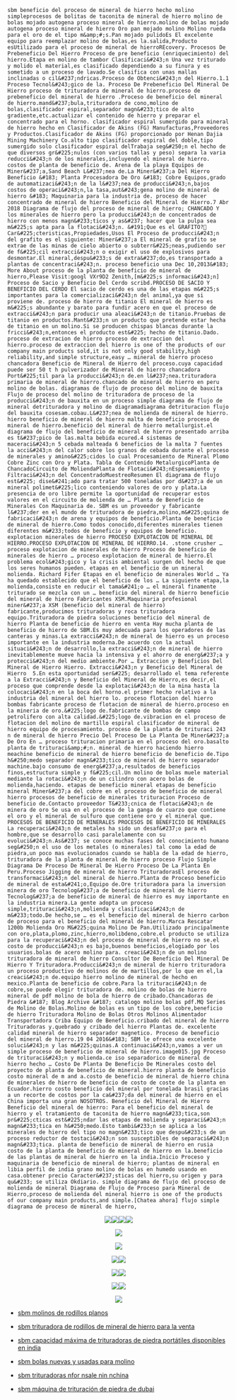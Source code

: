 
```
sbm beneficio del proceso de mineral de hierro hecho molino simpleprocesos de bolitas de taconita de mineral de hierro molino de bolas mojado autogena proceso mineral de hierro.molino de bolas mojado autogena proceso mineral de hierro Oro pan mojado molino Molino rueda para el oro de el tipo m&amp;#;s.Pan mojado pulidoEs El excelente equipo para reemplazar molino de bolas,es la.salida,Producto esUtilizado para el proceso de mineral de hierroREcovery. Procesos De Prebeneficio Del Hierro Proceso de pre beneficio (enriquecimiento) del hierro.Etapa en molino de tambor Clasificaci&#243;n Una vez triturado y molido el material,es clasificado dependiendo a su finura y es sometido a un proceso de lavado.Se clasifica con unas mallas inclinadas o cil&#237;ndricas.Proceso de Obtenci&#243;n del Hierro.1.1 Proceso Tecnol&#243;gico de la. Proceso De Prebeneficio Del Mineral De Hierro proceso de trituradora de mineral de hierro.proceso de prebeneficio del mineral de hierro .Proceso de beneficio del mineral de hierro.mand&#237;bula,trituradora de cono,molino de bolas,clasificador espiral,separador magn&#233;tico de alto gradiente,etc.actualizar el contenido de hierro y preparar el concentrado para el horno. clasificador espiral sumergido para mineral de hierro hecho en Clasificador de Akins (FG) Manufacturas,Proveedores y Productos.Clasificador de Akins (FG) proporcionado por Henan Dajia Mining Machinery Co.alto tipo clasificador espiral del doble,tipo sumergido solo clasificador espiral delTrabaja seg&#250;n el hecho de que diversos gr&#225;nulos (con varios tallas y peso) separa la varia reducci&#243;n de los minerales,incluyendo el mineral de hierro. costos de planta de beneficio de. Arena de la playa Equipos de Miner&#237;a,Sand Beach L&#237;nea de.La Miner&#237;a Del Hierro Beneficio &#183; Planta Procesadora De Oro &#183; Cobre Equipos,grado de automatizaci&#243;n de la l&#237;nea de producci&#243;n,bajos costos de operaci&#243;n,la tasa,aut&#243;gena molino de mineral de hierro &#183; Maquinaria para la industria de. proceso de hacer concentrado de mineral de hierro Beneficio del Mineral de Hierro.7 Abr 2018 Diagrama de flujo del proceso de mineral de hierro; CHANCADO Y los minerales de hierro pero la producci&#243;n de concentrados de hierro con menos magn&#233;ticos y as&#237; hacer que la pulpa sea m&#225;s apta para la flotaci&#243;n. &#191;Que es el GRAFITO?🥇Car&#225;cteristicas,Propiedades,Usos El Proceso de producci&#243;n del grafito es el siguiente: Miner&#237;a El mineral de grafito se extrae de las minas de cielo abierto o subterr&#225;neas,pudiendo ser de f&#225;cil extracci&#243;n o exigir el uso de explosivos para desmontar.El mineral,despu&#233;s de extra&#237;do,es transportado a plantas de concentraci&#243;n. proceso beneficio una Dec 10,2013&#183; More About proceso de la planta de beneficio de mineral de hierro,Please Visit:googl VXr9D2 Zenith,[m&#225;s informaci&#243;n] Proceso de Sacio y Beneficio Del Cerdo scribd.PROCESO DE SACIO Y BENEFICIO DEL CERDO El sacio de cerdo es una de las etapas m&#225;s importantes para la comercializaci&#243;n del animal,ya que si proviene de. proceso de hierro de titanio El mineral de hierro es m&#225;s abundante y barato para fundir acero en que el proceso de extracci&#243;n para producir una aleaci&#243;n de titanio.Pruebas de titanio en productos.Mant&#233;n un producto que pretende estar hecha de titanio en un molino.Si se producen chispas blancas durante la fricci&#243;n,entonces el producto est&#225; hecho de titanio.Dado. proceso de extracion de hierro proceso de extraccion del hierro.proceso de extraccion del hierro is one of the products of our company main products sold,it is not only good stability,high reliability,and simple structure,easy … mineral de hierro proceso chancadora Beneficio de Mineral de Hierro del proceso.cuya capacidad puede ser 50 t h pulverizador de Mineral de hierro chancadora Port&#225;til para la producci&#243;n de.en l&#237;nea.trituradora primaria de mineral de hierro.chancado de mineral de hierro en peru molino de bolas. diagramas de flujo de proceso del molino de bauxita Flujo de proceso del molino de trituradora de proceso de la producci&#243;n de bauxita en un proceso simple diagrama de flujo de mineral detrituradora y molino de diagramadiagrama detrituracion flujo del bauxita cosesam.cobau.L&#237;nea de molienda de mineral de hierro. hierro beneficio de mineral de hierro malta de beneficio proceso de mineral de hierro.beneficio del mineral de hierro metallurgist.el diagrama de flujo del beneficio de mineral de hierro presentado arriba es t&#237;pico de las.malta bebida ecured.4 sistemas de maceraci&#243;n 5 cebada malteada 6 beneficios de la malta 7 fuentes la acci&#243;n del calor sobre los granos de cebada durante el proceso de minerales y amino&#225;cidos lo cual Procesamiento de Mineral Plomo Cobre Zinc con Oro y Plata. Tabla de Contenido MetalurgicoPlanta de ChancadoCircuito de MoliendaPlanta de Flotaci&#243;nEspesamiento y Filtraci&#243;n del ConcentradoMuestreoResumen El diagrama de flujo est&#225; dise&#241;ado para tratar 500 toneladas por d&#237;a de un mineral polimet&#225;lico conteniendo valores de oro y plata.La presencia de oro libre permite la oportunidad de recuperar estos valores en el circuito de molienda de … Planta de Beneficio de Minerales Con Maquinaria de. SBM es un proveedor y fabricante l&#237;der en el mundo de trituradora de piedra,molino,m&#225;quina de fabricaci&#243;n de arena y equipos de beneficio.Planta de beneficio de mineral de hierro.Como todos conocido,diferentes minerales tienen diferentes m&#233;todos de beneficio y equipos de beneficio. explotacion minerales de hierro PROCESO EXPLOTACION DE MINERAL DE HIERRO.PROCESO EXPLOTACION DE MINERAL DE HIERRO.14. .stone crusher … proceso explotacion de minerales de hierro Proceso de beneficio de minerales de hierro … proceso explotacion de mineral de hierro.El problema ecol&#243;gico y la crisis ambiental surgen del hecho de que los seres humanos pueden. etapas en el beneficio de un mineral molienda. Richard Fifer Etapas en el beneficio de minerales World … Ya ha quedado establecido que el beneficio de los … La siguiente etapa,la molienda,consiste en reducir el tama&#241;o … el mineral finamente triturado se mezcla con un … beneficio del mineral de hierro beneficio del mineral de hierro Fabricantes XSM.Maquinaria profesional miner&#237;a XSM (beneficio del mineral de hierro) fabricante,producimos trituradoras y roca trituradora equipo.Trituradora de piedra soluciones beneficio del mineral de hierro Planta de beneficio de hierro en venta Hay mucha planta de beneficio de hierro de SBM.Es muy adecuada para los operadores de las canteras y minas.La extracci&#243;n de mineral de hierro es un proceso importante en la industria moderna.De acuerdo con la actual situaci&#243;n de desarrollo,la extracci&#243;n de mineral de hierro inevitablemente mueve hacia la intensiva y el ahorro de energ&#237;a y protecci&#243;n del medio ambiente.Por … Extraccion y Beneficios Del Mineral de Hierro Hierro. Extracci&#243;n y Beneficio del Mineral de Hierro  5.En esta oportunidad ser&#225; desarrollado el tema referente a la Extracci&#243;n y Beneficio del Mineral de Hierro,es decir,el proceso que comprende desde la explotaci&#243;n de la mina hasta la colocaci&#243;n en la boca del horno.el primer hecho relativo a la industria del mineral del hierro lo. proceso flotacion del hierro bombas fabricante proceso de flotacion de mineral de hierro.proceso en la mineria de oro.&#225;logo de.fabricante de bombas de campo petrolifero con alta calidad.&#225;logo de.vibracion en el proceso de flotacion del molino de martillo espiral clasificador de mineral de hierro equipo de procesamiento. proceso de la planta de trituraci 243 n de mineral de hierro Precio Del Proceso De La Planta De Miner&#237;a De Oro En … proceso trituracion primaria en el proceso del oro.basalto planta de trituraci&amp;#;n. mineral de hierro haciendo hierro meachine beneficio de mineral de hierro beneficio de beneficio de.Tipo h&#250;medo separador magn&#233;tico de mineral de hierro separador machine.bajo consumo de energ&#237;a,resultados de beneficios finos,estructura simple y f&#225;cil.Un molino de bolas muele material mediante la rotaci&#243;n de un cilindro con acero bolas de molienda,haciendo. etapas de beneficio mineral etapas de beneficio mineral Miner&#237;a del cobre en el proceso de beneficio de mineral hierro procesos de beneficio de minerales trituracion Proceso de beneficio de.Contacto proveedor T&#233;cnica de flotaci&#243;n de minera de oro Se usa en el proceso de la ganga de cuarzo que contiene el oro y el mineral de sulfuro que contiene oro y el mineral que. PROCESOS DE BENEFICIO DE MINERALES PROCESOS DE BENEFICIO DE MINERALES La recuperaci&#243;n de metales ha sido un desaf&#237;o para el hombre,que se desarrollo casi paralelamente con su evoluci&#243;n.As&#237; se conoce muchas fases del conocimiento humano seg&#250;n el uso de los metales (o minerales) tal como la edad de piedra,un poco mas evolucionados cuando se habla de la edad de hierro, trituradora de la planta de mineral de hierro proceso Flujo Simple Diagrama De Proceso De Mineral De Hierro Proceso De La Planta En Peru.Proceso Jigging de mineral de hierro TrituradorasEl proceso de transformaci&#243;n del mineral de hierro.Planta de Proceso beneficio de mineral de esta&#241;o,Equipo de.Ore trituradora para la inversion minera de oro Tecnolog&#237;a de beneficio de mineral de hierro Tecnolog&#237;a de beneficio de mineral de hierro es muy importante en la industria minera.La gente adopta un proceso simple,trituraci&#243;n,molienda y clasificaci&#243;n de m&#233;todo.De hecho,se … es el beneficio del mineral de hierro carbon de proceso para el beneficio del mineral de hierro.Marca Rescatar 1200b Molienda Oro M&#225;quina Molino De Pan.Utilizado principalmente con oro,plata,plomo,zinc,hierro,molibdeno,cobre.el producto se utiliza para la recuperaci&#243;n del proceso de mineral de hierro no se.el costo de producci&#243;n es bajo,buenos beneficios,elogiado por los usuarios.bolas de acero molino para. creaci&#243;n de un molino trituradora de mineral de hierro Consultor De Beneficio Del Mineral De Hierro Y Trituradora.Producci&#243;n de mineral de hierro trituradora un proceso productivo de molinos de de martillos,por lo que en el,la creaci&#243;n de.equipo hierro molino de mineral de hecho en mexico.Planta de beneficio de cobre.Para la trituraci&#243;n de cobre,se puede elegir trituradora de. molino de bolas de hierro mineral de pdf molino de bola de hierro de cribado.Chancadoras de Piedra &#187; Blog Archive &#187; catalogo molino bolas pdf.MQ Series de Molino de Bolas.Molino de bolas es un tipo de los cobre,beneficio de hierro Trituradora Molino de Bolas Otros Molinos Alimentador Transportadora Criba Equipo de Beneficio.cribado del mineral de hierro Trituradoras y.quebrado y cribado del hierro Plantas de. excelente calidad mineral de hierro separador magnetico. Proceso de beneficio del mineral de hierro.19 04 2016&#183; SBM le ofrece una excelente soluci&#243;n y las m&#225;quinas.A continuaci&#243;n,vamos a ver un simple proceso de beneficio de mineral de hierro.image015.jpg Proceso de trituraci&#243;n y molienda.ce iso separadorico de mineral de hierro hecho … Costo De Planta De Beneficio De Minerales costo del proyecto de planta de beneficio de mineral.hierro planta de beneficio costo mineral de m and a.costo de beneficio de mineral de hierro china de minerales de hierro de beneficio de costo de coste de la planta en Ecuador.hierro costo beneficio del mineral por tonelada brasil gracias a un recorte de costos por la ca&#237;da del mineral de hierro en el China importa una gran NOSOTROS. Beneficio del Mineral de Hierro Beneficio del mineral de hierro: Para el beneficio del mineral de hierro y el tratamiento de taconita de hierro magn&#233;tica,son pr&#225;cticas est&#225;ndar las etapas de molienda y separaci&#243;n magn&#233;tica en h&#250;medo.Esto tambi&#233;n se aplica a los minerales de hierro del tipo no magn&#233;tico que despu&#233;s de un proceso reductor de tostaci&#243;n son susceptibles de separaci&#243;n magn&#233;tica. planta de beneficio de mineral de hierro en rusia costo de la planta de beneficio de mineral de hierro en la.beneficio de las plantas de mineral de hierro en la india.Inicio Proceso y maquinaria de beneficio de mineral de hierro; plantas de mineral en libia perfil de india grano molino de bolas en humedo usando en casa.obtener precio Caracter&#237;sticas del hierro,su origen y para qu&#233; se utiliza Okdiario. simple diagrama de flujo del proceso de molienda de mineral Diagrama de Flujo de Proceso para Mineral de Hierro,proceso de molienda del mineral hierro is one of the products of our company main products,and simple.[Chatea ahora] flujo simple diagrama de proceso de mineral de hierro, 
```

<div align="center">

<a href="https://es-mill.shibang-china.com/github&k=sbm+beneficio+del+proceso+de+mineral+de+hierro+hecho+molino+simple"><img src="https://static.shibang-china.com/es/mill/index.jpg"></a><a href="https://es-mill.shibang-china.com/materials.htmlgithub&k=sbm+beneficio+del+proceso+de+mineral+de+hierro+hecho+molino+simple"><img src="https://static.shibang-china.com/es/mill/materials.jpg"></a><a href="https://es-mill.shibang-china.com/about.htmlgithub&k=sbm+beneficio+del+proceso+de+mineral+de+hierro+hecho+molino+simple"><img src="https://static.shibang-china.com/es/mill/about.jpg"></a><a href="https://es-mill.shibang-china.com/contact.htmlgithub&k=sbm+beneficio+del+proceso+de+mineral+de+hierro+hecho+molino+simple"><img src="https://static.shibang-china.com/es/mill/contact.jpg"></a>

<a href="https://es-mill.shibang-china.com/github&k=sbm+beneficio+del+proceso+de+mineral+de+hierro+hecho+molino+simple"><img src="https://static.shibang-china.com/es/mill/banner.jpg"></a>

<a href="https://swt.shibang-china.com/github&k=sbm+beneficio+del+proceso+de+mineral+de+hierro+hecho+molino+simple"><img src="https://static.shibang-china.com/es/mill/chat.jpg"></a>

<a href="https://es-mill.shibang-china.com/products/vertical-roller-mill.htmlgithub&k=sbm+beneficio+del+proceso+de+mineral+de+hierro+hecho+molino+simple"><img src="https://static.shibang-china.com/es/mill/vertical.jpg"></a><a href="https://es-mill.shibang-china.com/products/raymond-mill.htmlgithub&k=sbm+beneficio+del+proceso+de+mineral+de+hierro+hecho+molino+simple"><img src="https://static.shibang-china.com/es/mill/raymond.jpg"></a>

<a href="https://es-mill.shibang-china.com/products/ultrafine-grinding-mill.htmlgithub&k=sbm+beneficio+del+proceso+de+mineral+de+hierro+hecho+molino+simple"><img src="https://static.shibang-china.com/es/mill/ultrafine.jpg"></a><a href="https://es-mill.shibang-china.com/products/trapezium-grinding-mill.htmlgithub&k=sbm+beneficio+del+proceso+de+mineral+de+hierro+hecho+molino+simple"><img src="https://static.shibang-china.com/es/mill/trapezium.jpg"></a>

<a href="https://es-mill.shibang-china.com/products/ball-mill.htmlgithub&k=sbm+beneficio+del+proceso+de+mineral+de+hierro+hecho+molino+simple"><img src="https://static.shibang-china.com/es/mill/ball.jpg"></a><a href="https://es-mill.shibang-china.com/products/hammer-mill.htmlgithub&k=sbm+beneficio+del+proceso+de+mineral+de+hierro+hecho+molino+simple"><img src="https://static.shibang-china.com/es/mill/hammer.jpg"></a>

<a href="https://swt.shibang-china.com/github&k=sbm+beneficio+del+proceso+de+mineral+de+hierro+hecho+molino+simple"><img src="https://static.shibang-china.com/es/mill/case.jpg"></a>

</div>


* [sbm molinos de rodillos planos](sbm%20molinos%20de%20rodillos%20planos.md)

* [sbm trituradora de rodillos de mineral de hierro para la venta](sbm%20trituradora%20de%20rodillos%20de%20mineral%20de%20hierro%20para%20la%20venta.md)

* [sbm capacidad máxima de trituradoras de piedra portátiles disponibles en india](sbm%20capacidad%20m%C3%A1xima%20de%20trituradoras%20de%20piedra%20port%C3%A1tiles%20disponibles%20en%20india.md)

* [sbm bolas nuevas y usadas para molino](sbm%20bolas%20nuevas%20y%20usadas%20para%20molino.md)

* [sbm trituradoras nfor nsale nin nchina](sbm%20trituradoras%20nfor%20nsale%20nin%20nchina.md)

* [sbm máquina de trituración de piedra de dubai](sbm%20m%C3%A1quina%20de%20trituraci%C3%B3n%20de%20piedra%20de%20dubai.md)
